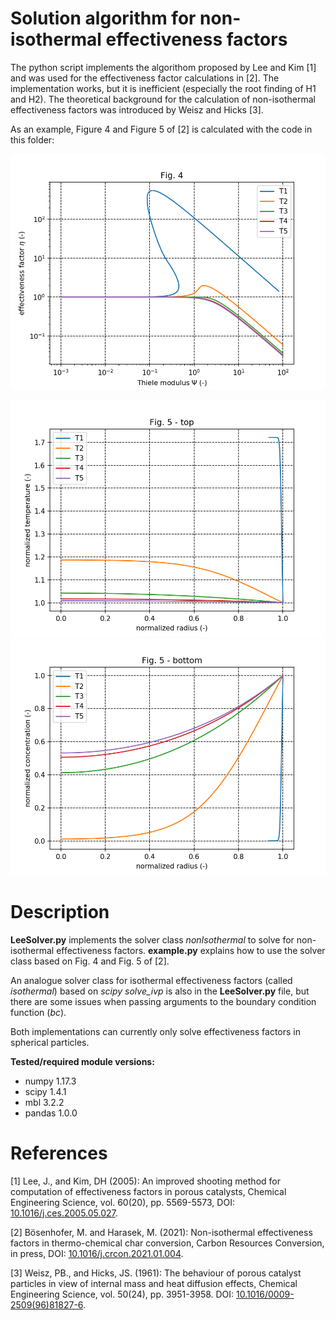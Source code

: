 # Solution algorithm for non-isothermal effectiveness factors

The python script implements the algorithom proposed by Lee and Kim [1] and was used for the effectiveness factor calculations in [2]. The implementation works, but it is inefficient (especially the root finding of H1 and H2). The theoretical background for the calculation of non-isothermal effectiveness factors was introduced by Weisz and Hicks [3].

As an example, Figure 4 and Figure 5 of [2] is calculated with the code in this folder:

![Effectiveness factor profiles](effectivenessFactorProfiles.png)

![Temperature profiles](temperatureProfile.png)
![Concentration profiles](concentrationProfile.png)

# Description

**LeeSolver.py** implements the solver class *nonIsothermal* to solve for non-isothermal effectiveness factors. **example.py** explains how to use the solver class based on Fig. 4 and Fig. 5 of [2].

An analogue solver class for isothermal effectiveness factors (called *isothermal*) based on *scipy solve_ivp* is also in the **LeeSolver.py** file, but there are some issues when passing arguments to the boundary condition function (*bc*). 

Both implementations can currently only solve effectiveness factors in spherical particles.

**Tested/required module versions:**
* numpy 1.17.3
* scipy 1.4.1
* mbl 3.2.2
* pandas 1.0.0

# References

[1] Lee, J., and Kim, DH (2005): An improved shooting method for computation of effectiveness factors in porous catalysts, Chemical Engineering Science, vol. 60(20), pp. 5569-5573, DOI: [10.1016/j.ces.2005.05.027](https://www.doi.org/10.1016/j.ces.2005.05.027).

[2] Bösenhofer, M. and Harasek, M. (2021): Non-isothermal effectiveness factors in thermo-chemical char conversion, Carbon Resources Conversion, in press, DOI: [10.1016/j.crcon.2021.01.004](https://www.doi.org/10.1016/j.crcon.2021.01.004).

[3] Weisz, PB., and Hicks, JS. (1961): The behaviour of porous catalyst particles in view of internal mass and heat diffusion effects, Chemical Engineering Science, vol. 50(24), pp. 3951-3958. DOI: [10.1016/0009-2509(96)81827-6](https://www.doi.org/10.1016/0009-2509(96)81827-6).

